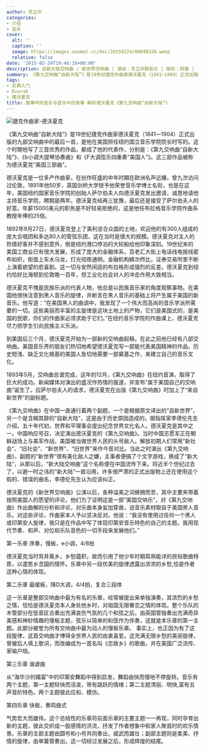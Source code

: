 ```yaml
---
author: 苏立华
categories:
- 介绍
- 音乐
cover:
  alt: ''
  caption: ''
  image: https://images.soomal.cc/doc/20150224/00049328.webp
  relative: false
date: '2015-02-24T19:46:16+08:00'
description: 自新大陆交响曲 | 新世界交响曲 | 源自：苏立华聊音乐 | 版权：转载 |  平均/总评分：10.00/40
summary: 《第九交响曲“自新大陆”》是19世纪捷克作曲家德沃夏克（1841―1904）正式出版的九部交响曲中的最后一首，是他在美国担任纽约国立音乐学院院长时写的。这个时期他写了三首优秀的作品，都成了他的代表作，分别是：《第九交响曲“自新大陆”》、《b小调大提琴协奏曲》和《F大调弦乐四重奏“美国人”》……
tags:
- 古典入门
- Dvorak
- 德沃夏克
title: 故事中的音乐与音乐中的故事 解析德沃夏克《第九交响曲“自新大陆”》
---
```


![捷克作曲家-德沃夏克](https://images.soomal.cc/doc/20150224/00049328.webp)





《第九交响曲“自新大陆”》是19世纪捷克作曲家德沃夏克（1841―1904）正式出版的九部交响曲中的最后一首，是他在美国担任纽约国立音乐学院院长时写的。这个时期他写了三首优秀的作品，都成了他的代表作，分别是：《第九交响曲“自新大陆”》、《b小调大提琴协奏曲》和《F大调弦乐四重奏“美国人”》。这三部作品被称为德沃夏克“美国三部曲”。

德沃夏克是一位多产作曲家，在创作旺盛的中年时期在欧洲名声远播，曾九次访问过伦敦，1891年他50岁，英国剑桥大学授予他荣誉音乐学博士名衔，也是在这年，美国纽约国家音乐学院的创始人萨尔伯夫人向德沃夏克发出邀请，诚恳地请他主持音乐学院，聘期是两年。德沃夏克经再三犹豫，最后还是接受了萨尔伯夫人的好意。年薪15000美元的职务是不好轻易拒绝的，这是他任布拉格音乐学院作曲系教授年俸的25倍。

1892年9月27日，德沃夏克登上了美利坚合众国的土地，欢迎他的有300人组成的庞大合唱团和多达80人的管弦乐团，这在当时是很大的规模。德沃夏克对主人的热情好客并不感到意外，倒是纽约港口停泊的大轮船给他印象深刻。19世纪末的美国工商业已有很大发展，形成了庞大的金融体系，百老汇大街上电话线电报线密布如织，街面上车水马龙，灯光彻夜通明，金融机构鳞次栉比，证券交易所里不断上演着欲望的悲喜剧。这一切与安然闲适的布拉格形成强烈的反差。德沃夏克到纽约恰好比海顿到伦敦晚一百年，但工业化社会对人的冲击作用大致相当。

德沃夏克不愧是民族乐派的代表人物，他总是以民族音乐家的角度观察事物。在美国他很快注意到黑人音乐的旋律，并断言在黑人音乐的基础上将产生属于美国的新音乐。他写道：“在美国黑人的曲调中，我发现了一个伟大而高尚的音乐学派所需要的一切。这些美丽而丰富的主旋律是这块土地上的产物，它们是美国式的，是美国的民歌，你们的作曲家必须求助于它们。”在纽约音乐学院的作曲课上，德沃夏克尽力把学生引向民族主义乐派。

到美国后三个月，德沃夏克开始为一部新的交响曲起稿，在此之前他已经有八部交响曲。美国音乐界的朋友们热切地希望德沃夏克写一部能代表美国精神的作品。历史短浅、缺乏文化根基的美国人急切地需要一部奠基之作，来建立自己的音乐文化。

1893年5月，交响曲总谱完成，这年的12月，《第九交响曲》在纽约首演，取得了巨大的成功。新闻媒体对演出的盛况作热情的报道，并宣布“属于美国自己的交响曲”诞生了。应萨尔伯夫人的请求，德沃夏克在出版《第九交响曲》时加上了“来自新世界”的副标题。

《第九交响曲》在中国一直通行着两个副题，一个是根据原文译出的“自新世界”，另一个是含糊其辞的“自新大陆”，这是由于历史原因造成的。据指挥家李德伦先生介绍，五十年代初，世界和平理事会提出纪念世界文化名人，德沃夏克是其中之一。中国响应号召，决定演出德沃夏克的《第九交响曲》。当时中国志愿军正在朝鲜战场上与美军作战，美国被当做世界人民的头号敌人。解放初期人们常用“新社会”、“旧社会”、“新世界”、“旧世界”来作今昔对比。当此之时演出《第九交响曲》，副题的“新世界”很有美化敌人之嫌，主事者便搞了个文字游戏，换成了“新大陆”，从那以后，“新大陆交响曲”这个名称便在中国流传下来。将近半个世纪过去了，以避一时之讳的“新大陆”一直沿用，许多很严肃的正式出版物上还在使用这个假的、错误的曲名，李德伦先生认为应该纠正。

德沃夏克的《新世界交响曲》公演以后，各种溢美之词蜂拥而至，其中主要夹带着按照美国人的愿望的评论，他们为了证明这是一部“美国交响乐”，对《第九交响曲》作出曲解的分析和评论，对乐曲本身妄加穿凿，说音乐素材取自于美国黑人音乐。对这些评论，作曲家本人予以坚决反对。他说：“我没有使用过任何一个黑人或印第安人旋律，我只是在作品中写了体现印第安音乐特色的自己的主题。我用现代节奏、和声、对位和乐队音色的一切手段来发展他们。”

第一乐章 序奏，慢板，e小调，4/8拍

德沃夏克当时背井离乡，乡愁蕴积，故而引用了他少年时期耳熟能详的民俗歌曲特质，以遣思乡念国的情怀。乐章中另一段优美的旋律透露出浓浓的乡愁,恰是作者这种心情的体现。

第二乐章 最缓板，降D大调，4/4拍，复合三段体

这一乐章是整部交响曲中最为有名的乐章，经常被提出来单独演奏，其浓烈的乡愁之情，恰恰是德沃夏克本人身处他乡时，对祖国无限眷恋之情的体现。整个乐队的木管部分在低音区合奏出充满哀伤气氛的几个和弦之后，由英国管独奏出充满奇异美感和神妙情趣的慢板主题，弦乐以简单的和弦作为伴奏，这就是本乐章的第一主题。此部分被誉为所有交响曲中最为动人的慢板乐章。 事实上，也正因为有了这段旋律，这首交响曲才博得全世界人民的由衷喜爱。这充满无限乡愁的美丽旋律，曾被后人填上歌词，而改编成为一首名叫《恋故乡》的歌曲，并在美国广泛流传、家喻户晓。

第三乐章 谐谑曲

从“海华沙的婚宴”中的印第安舞蹈中得到启发，舞蹈由快而慢地不停旋转。音乐有两个主题，第一主题轻快而活泼，带有跳跃的情绪；第二主题清丽、明快,富有五声音阶特色。两个主题彼此应和、模仿。

第四乐章 快板，奏鸣曲式

气势宏大而雄伟，这个总结性的乐章将前面乐章的主要主题一一再现，同时孕育出新的主题，彼此交织成一股感情的洪流，抒发了作者想象中和家人聚首时的欢乐情景。乐章的主部主题由圆号和小号共同奏出，威武而雄壮；副部主题则是柔美、抒情的旋律，由单簧管奏出。这一切经过发展之后，形成辉煌的结尾。